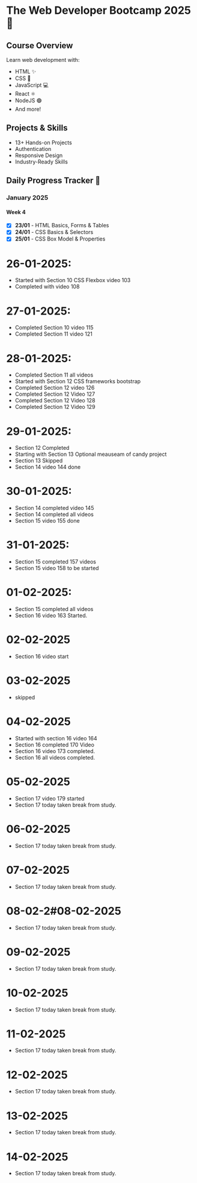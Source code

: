 # The Web Developer Bootcamp 2025 🚀

## Course Overview
Learn web development with:
- HTML ✨
- CSS 🎨
- JavaScript 💻
- React ⚛️
- NodeJS 🟢
- And more! 

## Projects & Skills
- 13+ Hands-on Projects
- Authentication
- Responsive Design
- Industry-Ready Skills

## Daily Progress Tracker 📅

### January 2025
#### Week 4
- [x] **23/01** - HTML Basics, Forms & Tables
- [x] **24/01** - CSS Basics & Selectors
- [x] **25/01** - CSS Box Model & Properties

# 26-01-2025:
* Started with Section 10 CSS Flexbox video 103
* Completed with video 108

# 27-01-2025:
* Completed Section 10 video 115
* Completed Section 11 video 121

# 28-01-2025:
* Completed Section 11 all videos
* Started with Section 12 CSS frameworks bootstrap
* Completed Section 12 video 126
* Completed Section 12 Video 127 
* Completed Section 12 Video 128
* Completed Section 12 Video 129

# 29-01-2025:
* Section 12 Completed 
* Starting with Section 13 Optional meauseam of candy project
* Section 13 Skipped
* Section 14 video 144 done

# 30-01-2025:
* Section 14 completed video 145
* Section 14 completed all videos
* Section 15 video 155 done

# 31-01-2025:
* Section 15 completed 157 videos
* Section 15 video 158 to be started

# 01-02-2025:
* Section 15  completed all videos
* Section 16 video 163 Started.

# 02-02-2025
* Section 16 video start 

# 03-02-2025
* skipped

# 04-02-2025
* Started with section 16 video 164
* Section 16 completed 170 Video
* Section 16 video 173 completed.
* Section 16 all videos completed.

# 05-02-2025
* Section 17 video 179 started
* Section 17 today taken break from study.

# 06-02-2025
* Section 17 today taken break from study.

# 07-02-2025
* Section 17 today taken break from study.

# 08-02-2#08-02-2025
* Section 17 today taken break from study.

# 09-02-2025
* Section 17 today taken break from study.

# 10-02-2025
* Section 17 today taken break from study.

# 11-02-2025
* Section 17 today taken break from study.

# 12-02-2025
* Section 17 today taken break from study.

# 13-02-2025
* Section 17 today taken break from study.

# 14-02-2025
* Section 17 today taken break from study.
